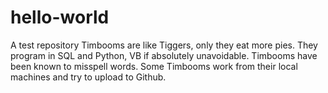 # hello-world
A test repository
Timbooms are like Tiggers, only they eat more pies. They program in SQL and Python, VB if absolutely unavoidable.
Timbooms have been known to misspell words.
Some Timbooms work from their local machines and try to upload to Github.